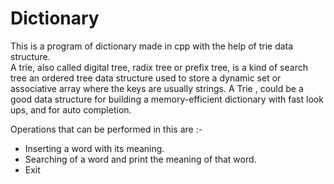# Dictionary

This is a program of dictionary made in cpp with the help of trie data structure.  
 A trie, also called digital tree, radix tree or prefix tree, is a kind of search tree an ordered tree data structure used to store a dynamic set or associative array where the keys are usually strings.
 A Trie , could be a good data structure for building a memory-efficient dictionary with fast look ups, and for auto completion.

Operations that can be performed in this are :-  
  - Inserting a word with its meaning.
  - Searching of a word and print the meaning of that word.
  - Exit
  
  
